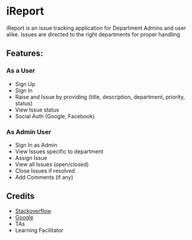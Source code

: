 # iReport
iReport is an issue tracking application for Department Admins and user alike. Issues are directed to the right departments for proper handling

## Features:
### As a User

* Sign Up
* Sign In
* Raise and Issue by providing (title, description, department, priority, status)
* View Issue status
* Social Auth (Google, Facebook)

### As Admin User

* Sign In as Admin
* View Issues specific to department
* Assign Issue
* View all Issues (open/closed)
* Close Issues if resolved
* Add Comments (if any)

## Credits

* [Stackoverflow](https://stackoverflow.com)
* [Google](https://www.google.com)
* TAs
* Learning Facilitator
